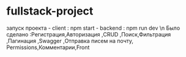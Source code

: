 # fullstack-project
запуск проекта - client : npm start
               - backend : npm run dev \n
Было сделано :Регистрация,Авторизация ,CRUD ,Поиск,Фильтрация ,Пагинация ,Swagger 		,Отправка писем на почту, Permissions,Комментарии,Front
